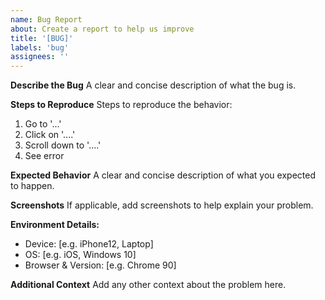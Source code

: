 ```yaml
---
name: Bug Report
about: Create a report to help us improve
title: '[BUG]'
labels: 'bug'
assignees: ''
---
```


**Describe the Bug**
A clear and concise description of what the bug is.

**Steps to Reproduce**
Steps to reproduce the behavior:

1. Go to '...'
2. Click on '....'
3. Scroll down to '....'
4. See error

**Expected Behavior**
A clear and concise description of what you expected to happen.

**Screenshots**
If applicable, add screenshots to help explain your problem.

**Environment Details:**

- Device: [e.g. iPhone12, Laptop]
- OS: [e.g. iOS, Windows 10]
- Browser & Version: [e.g. Chrome 90]

**Additional Context**
Add any other context about the problem here.
